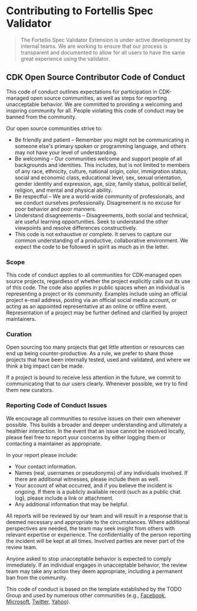 # Contributing to Fortellis Spec Validator

> The Fortellis Spec Validator Extension is under active development by internal teams. We are working to ensure that our process is transparent and documented to allow for all users to have the same great experience using the validator.

## CDK Open Source Contributor Code of Conduct

This code of conduct outlines expectations for participation in CDK-managed open source communities, as well as steps for reporting unacceptable behavior. We are committed to providing a welcoming and inspiring community for all. People violating this code of conduct may be banned from the community.

Our open source communities strive to:

- Be friendly and patient – Remember you might not be communicating in someone else's primary spoken or programming language, and others may not have your level of understanding.
- Be welcoming – Our communities welcome and support people of all backgrounds and identities. This includes, but is not limited to members of any race, ethnicity, culture, national origin, color, immigration status, social and economic class, educational level, sex, sexual orientation, gender identity and expression, age, size, family status, political belief, religion, and mental and physical ability.
- Be respectful – We are a world-wide community of professionals, and we conduct ourselves professionally. Disagreement is no excuse for poor behavior and poor manners.
- Understand disagreements – Disagreements, both social and technical, are useful learning opportunities. Seek to understand the other viewpoints and resolve differences constructively.
- This code is not exhaustive or complete. It serves to capture our common understanding of a productive, collaborative environment. We expect the code to be followed in spirit as much as in the letter.

### Scope

This code of conduct applies to all communities for CDK-managed open source projects, regardless of whether the project explicitly calls out its use of this code. The code also applies in public spaces when an individual is representing a project or its community. Examples include using an official project e-mail address, posting via an official social media account, or acting as an appointed representative at an online or offline event. Representation of a project may be further defined and clarified by project maintainers.

### Curation

Open sourcing too many projects that get little attention or resources can end up being counter-productive. As a rule, we prefer to share those projects that have been internally tested, used and validated, and where we think a big impact can be made.

If a project is bound to receive less attention in the future, we commit to communicating that to our users clearly. Whenever possible, we try to find them new curators.

### Reporting Code of Conduct Issues

We encourage all communities to resolve issues on their own whenever possible. This builds a broader and deeper understanding and ultimately a healthier interaction. In the event that an issue cannot be resolved locally, please feel free to report your concerns by either logging them or contacting a maintainer as appropriate.

In your report please include:

- Your contact information.
- Names (real, usernames or pseudonyms) of any individuals involved. If there are additional witnesses, please include them as well.
- Your account of what occurred, and if you believe the incident is ongoing. If there is a publicly available record (such as a public chat log), please include a link or attachment.
- Any additional information that may be helpful.

All reports will be reviewed by our team and will result in a response that is deemed necessary and appropriate to the circumstances. Where additional perspectives are needed, the team may seek insight from others with relevant expertise or experience. The confidentiality of the person reporting the incident will be kept at all times. Involved parties are never part of the review team.

Anyone asked to stop unacceptable behavior is expected to comply immediately. If an individual engages in unacceptable behavior, the review team may take any action they deem appropriate, including a permanent ban from the community.

This code of conduct is based on the template established by the TODO Group and used by numerous other communities (e.g., [Facebook](https://code.facebook.com/pages/876921332402685/open-source-code-of-conduct), [Microsoft](https://opensource.microsoft.com/codeofconduct/), [Twitter](https://engineering.twitter.com/opensource/code-of-conduct), [Yahoo](https://yahoo.github.io/codeofconduct)).
